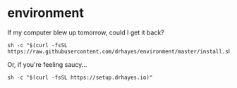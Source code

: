 # environment

If my computer blew up tomorrow, could I get it back?

```
sh -c "$(curl -fsSL https://raw.githubusercontent.com/drhayes/environment/master/install.sh)"
```

Or, if you're feeling saucy...

```
sh -c "$(curl -fsSL https://setup.drhayes.io)"
```
